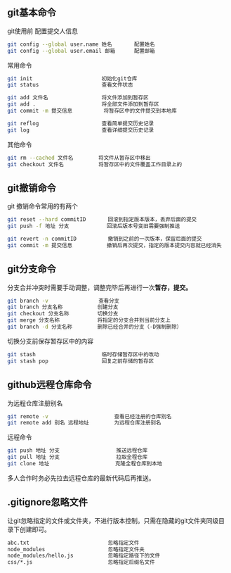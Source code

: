## git基本命令

git使用前 配置提交人信息

```bash
git config --global user.name 姓名       配置姓名
git config --global user.email 邮箱      配置邮箱
```

常用命令

```bash
git init                      初始化git仓库
git status                    查看文件状态

git add 文件名                	将文件添加到暂存区
git add .                     将全部文件添加到暂存区
git commit -m 提交信息     		将暂存区中的文件提交到本地库

git reflog                    查看简单提交历史记录
git log                       查看详细提交历史记录
```

其他命令

```bash
git rm --cached 文件名        将文件从暂存区中移出
git checkout 文件名           将暂存区中的文件覆盖工作目录上的
```



## git撤销命令

git 撤销命令常用的有两个

```bash
git reset --hard commitID		回滚到指定版本版本，丢弃后面的提交
git push -f 地址 分支			 回滚后版本号变旧需要强制推送

git revert -n commitID			撤销到之前的一次版本，保留后面的提交
git commit -m 提交信息			 撤销后再次提交，指定的版本提交内容就已经消失
```



## git分支命令

分支合并冲突时需要手动调整，调整完毕后再进行一次**暂存，提交。**

```bash
git branch -v                查看分支
git branch 分支名称           创建分支
git checkout 分支名称         切换分支
git merge 分支名称            将指定的分支合并到当前分支上
git branch -d 分支名称        删除已经合并的分支（-D强制删除）
```

切换分支前保存暂存区中的内容

```bash
git stash                     临时存储暂存区中的改动
git stash pop                 回复之前存储的暂存区
```



## github远程仓库命令

为远程仓库注册别名

```bash
git remote -v                     查看已经注册的仓库别名
git remote add 别名 远程地址        为远程仓库注册别名
```

远程命令

```bash
git push 地址 分支                  推送远程仓库
git pull 地址 分支                  拉取全程仓库
git clone 地址                     克隆全程仓库到本地
```

多人合作时务必先拉去远程仓库的最新代码后再推送。



## .gitignore忽略文件

让git忽略指定的文件或文件夹，不进行版本控制。只需在隐藏的git文件夹同级目录下创建即可。

```bash
abc.txt							忽略指定文件
node_modules					忽略指定文件夹
node_modules/hello.js			忽略指定路径下的文件
css/*.js						忽略指定后缀名文件
```
